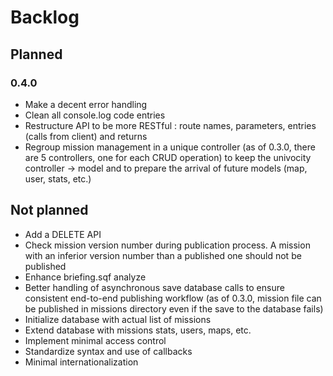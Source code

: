 # Backlog

## Planned

### 0.4.0

* Make a decent error handling
* Clean all console.log code entries
* Restructure API to be more RESTful : route names, parameters, entries (calls from client) and returns
* Regroup mission management in a unique controller (as of 0.3.0, there are 5 controllers, one for each CRUD operation) to keep the univocity controller -> model and to prepare the arrival of future models (map, user, stats, etc.)

## Not planned

* Add a DELETE API
* Check mission version number during publication process. A mission with an inferior version number than a published one should not be published
* Enhance briefing.sqf analyze
* Better handling of asynchronous save database calls to ensure consistent end-to-end publishing workflow (as of 0.3.0, mission file can be published in missions directory even if the save to the database fails)
* Initialize database with actual list of missions
* Extend database with missions stats, users, maps, etc.
* Implement minimal access control
* Standardize syntax and use of callbacks
* Minimal internationalization

